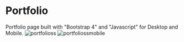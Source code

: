 # Portfolio
Portfolio page built with "Bootstrap 4" and "Javascript" for Desktop and Mobile.
![portfolioss](https://user-images.githubusercontent.com/90834559/135245592-c869b905-bb6c-490e-8ad9-32d624e6c364.png)
![portfoliossmobile](https://user-images.githubusercontent.com/90834559/135245607-78e7477a-5f09-49b2-957c-94d9bce01969.png)
